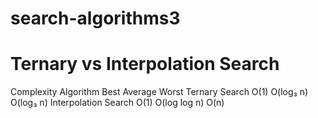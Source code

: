 # search-algorithms3
# Ternary vs Interpolation Search

Complexity
Algorithm	Best	Average	Worst
Ternary Search	O(1)	O(log₃ n)	O(log₃ n)
Interpolation Search	O(1)	O(log log n)	O(n)